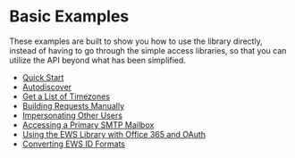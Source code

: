# Basic Examples

These examples are built to show you how to use the library directly, instead of having to go through the simple access
libraries, so that you can utilize the API beyond what has been simplified.

 * [Quick Start](quickstart.php)
 * [Autodiscover](autodiscover.php)
 * [Get a List of Timezones](getServerTimezones.php)
 * [Building Requests Manually](buildingRequests.php)
 * [Impersonating Other Users](impersonation.php)
 * [Accessing a Primary SMTP Mailbox](primarySmtpAddress.php)
 * [Using the EWS Library with Office 365 and OAuth](authenticatingWithOAuth.php)
 * [Converting EWS ID Formats](convertItemIdFormat.php)
